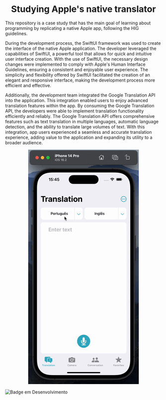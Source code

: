 <h1 align="center"> Studying Apple's native translator </h1>
This repository is a case study that has the main goal of learning about programming by replicating a native Apple app, following the HIG guidelines.

   During the development process, the SwiftUI framework was used to create the interface of the native Apple application. The developer leveraged the capabilities of SwiftUI, a powerful tool that allows for quick and intuitive user interface creation. With the use of SwiftUI, the necessary design changes were implemented to comply with Apple's Human Interface Guidelines, ensuring a consistent and enjoyable user experience. The simplicity and flexibility offered by SwiftUI facilitated the creation of an elegant and responsive interface, making the development process more efficient and effective.

   Additionally, the development team integrated the Google Translation API into the application. This integration enabled users to enjoy advanced translation features within the app. By consuming the Google Translation API, the developers were able to implement translation functionality efficiently and reliably. The Google Translation API offers comprehensive features such as text translation in multiple languages, automatic language detection, and the ability to translate large volumes of text. With this integration, app users experienced a seamless and accurate translation experience, adding value to the application and expanding its utility to a broader audience.






<p align="center">
   <img src="/exemple1.gif">
</p>

![Badge em Desenvolvimento](http://img.shields.io/static/v1?label=STATUS&message=UNDER%20DEVELOPMENT&color=GREEN&style=for-the-badge)
